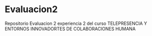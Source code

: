 # Evaluacion2
Repositorio Evaluacion 2 experiencia 2 del curso TELEPRESENCIA Y ENTORNOS INNOVADORTES DE COLABORACIONES HUMANA

